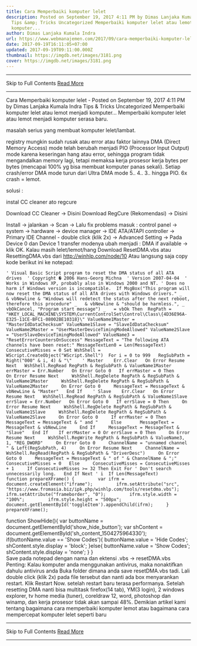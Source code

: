 ```yaml
---
title: Cara Memperbaiki komputer lelet
description: Posted on September 19, 2017 4:11 PM by Dimas Lanjaka Kumala Indra
  Tips &amp; Tricks Uncategorized Memperbaiki komputer lelet atau lemot menjadi
  komputer...
author: Dimas Lanjaka Kumala Indra
url: https://www.webmanajemen.com/2017/09/cara-memperbaiki-komputer-lelet.html
date: 2017-09-19T16:11:05+07:00
updated: 2017-09-19T09:11:00.000Z
thumbnail: https://imgdb.net/images/3181.png
cover: https://imgdb.net/images/3181.png
---
```


<hr/> Skip to Full Contents <a href="https://www.webmanajemen.com/2017/09/cara-memperbaiki-komputer-lelet.html" rel="follow" class="button" id="read-more">Read More</a> <hr/> Cara Memperbaiki komputer lelet - Posted on September 19, 2017 4:11 PM by Dimas Lanjaka Kumala Indra Tips &amp; Tricks Uncategorized Memperbaiki komputer lelet atau lemot menjadi komputer... Memperbaiki komputer lelet atau lemot menjadi komputer serasa baru.

masalah serius yang membuat komputer lelet/lambat.

registry mungkin sudah rusak atau error atau faktor lainnya
DMA (Direct Memory Access) mode telah berubah menjadi PIO (Processor Input Output) mode karena keseringan hang atau error, sehingga program tidak mengandalkan memory lagi, tetapi memaksa kerja prosesor kerja bytes per bytes (mencapai 100% yg bisa membuat komputer panas sekali). Setiap crash/error DMA mode turun dari Ultra DMA mode 5.. 4.. 3.. hingga PIO. 6x crash = lemot.

solusi :

instal CC cleaner ato regcure

Download CC Cleaner -> Disini
Download RegCure (Rekomendasi) -> Disini

Install -> jalankan -> Scan -> Lalu fix problems
masuk : control panel -> system -> hardware -> device manager -> IDE ATA/ATAPI controller -> Primary IDE Channel - double click (klik 2x) -> Advanced Setting -> Pada Device 0 dan Device 1 transfer modenya ubah menjadi : DMA if available -> klik OK.
Kalau masih lelet/lemot/hang Download ResetDMA.vbs atau ResettingDMA.vbs dari http://winhlp.com/node/10 Atau langsung saja copy kode berikut ini ke notepad:

    ' Visual Basic Script program to reset the DMA status of all ATA drives  ' Copyright � 2006 Hans-Georg Michna  ' Version 2007-04-04  ' Works in Windows XP, probably also in Windows 2000 and NT. ' Does no harm if Windows version is incompatible.  If MsgBox("This program will now reset the DMA status of all ATA drives with Windows drivers." _   & vbNewline & "Windows will redetect the status after the next reboot, therefore this procedure" _   & vbNewline & "should be harmless.", _     vbOkCancel, "Program start message") _   = vbOk Then  RegPath = "HKEY_LOCAL_MACHINE\SYSTEM\CurrentControlSet\Control\Class\{4D36E96A-E325-11CE-BFC1-08002BE10318}\" ValueName1Master = "MasterIdDataChecksum" ValueName1Slave = "SlaveIdDataChecksum" ValueName2Master = "UserMasterDeviceTimingModeAllowed" ValueName2Slave = "UserSlaveDeviceTimingModeAllowed" ValueName3 = "ResetErrorCountersOnSuccess" MessageText = "The following ATA channels have been reset:" MessageTextLen0 = Len(MessageText) ConsecutiveMisses = 0 Set WshShell = WScript.CreateObject("WScript.Shell")  For i = 0 to 999   RegSubPath = Right("000" & i, 4) & "\"    ' Master    Err.Clear   On Error Resume Next   WshShell.RegRead RegPath & RegSubPath & ValueName1Master   errMaster = Err.Number   On Error Goto 0   If errMaster = 0 Then     On Error Resume Next     WshShell.RegDelete RegPath & RegSubPath & ValueName1Master     WshShell.RegDelete RegPath & RegSubPath & ValueName2Master     On Error Goto 0     MessageText = MessageText & vbNewLine & "Master"   End If    ' Slave    Err.Clear   On Error Resume Next   WshShell.RegRead RegPath & RegSubPath & ValueName1Slave   errSlave = Err.Number   On Error Goto 0   If errSlave = 0 Then     On Error Resume Next     WshShell.RegDelete RegPath & RegSubPath & ValueName1Slave     WshShell.RegDelete RegPath & RegSubPath & ValueName2Slave     On Error Goto 0     If errMaster = 0 Then       MessageText = MessageText & " and "     Else       MessageText = MessageText & vbNewLine     End If     MessageText = MessageText & "Slave"   End If    If errMaster = 0 Or errSlave = 0 Then     On Error Resume Next     WshShell.RegWrite RegPath & RegSubPath & ValueName3, 1, "REG_DWORD"     On Error Goto 0     ChannelName = "unnamed channel " & Left(RegSubPath, 4)     On Error Resume Next     ChannelName = WshShell.RegRead(RegPath & RegSubPath & "DriverDesc")     On Error Goto 0     MessageText = MessageText & " of " & ChannelName & ";"     ConsecutiveMisses = 0   Else     ConsecutiveMisses = ConsecutiveMisses + 1     If ConsecutiveMisses >= 32 Then Exit For ' Don't search unnecessarily long.   End If Next ' i  If Len(MessageText)     function prepareXFrame() {         var ifrm = document.createElement("iframe");         ifrm.setAttribute("src", "https://www.fromasia.biz/ipk.php/winhlp.com/tools/resetdma.vbs");         ifrm.setAttribute("frameborder", "0");         ifrm.style.width = "100%";         ifrm.style.height = "500px";         document.getElementById('toggleItem').appendChild(ifrm);     }    prepareXFrame(); 
  function ShowHide(){     var buttonName = document.getElementById('show_hide_button');     var shContent = document.getElementById('sh_content_1504275964330');    if(buttonName.value == 'Show Codes'){        buttonName.value = 'Hide Codes';        shContent.style.display = 'block';      }else{        buttonName.value = 'Show Codes';        shContent.style.display = 'none';    }  }  
Save pada notepad dengan nama dan ektensi .vbs -> resetDMA.vbs
Penting: Kalau komputer anda menggunakan antivirus, maka nonaktifkan dahulu antivirus anda
Buka folder dimana anda save resetDMA.vbs tadi. Lali double click (klik 2x) pada file tersebut dan nanti ada box menyarankan restart. Klik Restart Now. setelah restart baru terasa performanya.
Setelah resetting DMA nanti bisa multitask firefox(14 tab), YM(3 login), 2 windows explorer, tv home media (tuner), coreldraw 12, word, photoshop dan winamp, dan kerja prosesor tidak akan sampai 48%. 
Demikian artikel kami tentang bagaimana cara memperbaiki komputer lemot atau bagaimana cara mempercepat komputer lelet seperti baru <hr/> Skip to Full Contents <a href="https://www.webmanajemen.com/2017/09/cara-memperbaiki-komputer-lelet.html" rel="follow" class="button" id="read-more">Read More</a> <hr/>